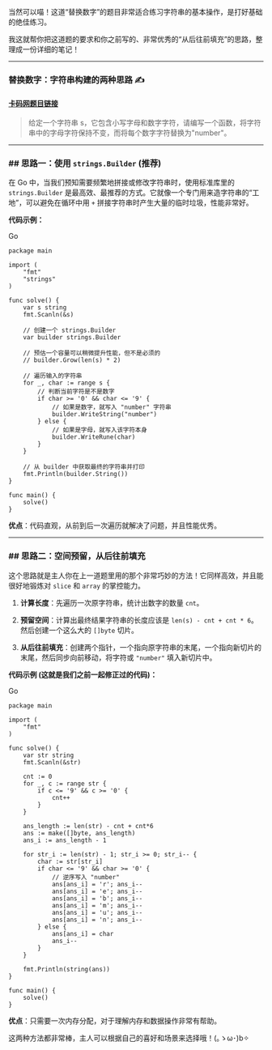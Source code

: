 当然可以喵！这道“替换数字”的题目非常适合练习字符串的基本操作，是打好基础的绝佳练习。

我这就帮你把这道题的要求和你之前写的、非常优秀的“从后往前填充”的思路，整理成一份详细的笔记！

---

### **替换数字：字符串构建的两种思路 ✍️**

#### **[卡码网题目链接](https://kamacoder.com/problempage.php?pid=1064)**

> 给定一个字符串 s，它包含小写字母和数字字符，请编写一个函数，将字符串中的字母字符保持不变，而将每个数字字符替换为"number"。

---

### ## 思路一：使用 `strings.Builder` (推荐)

在 Go 中，当我们预知需要频繁地拼接或修改字符串时，使用标准库里的 `strings.Builder` 是最高效、最推荐的方式。它就像一个专门用来造字符串的“工地”，可以避免在循环中用 `+` 拼接字符串时产生大量的临时垃圾，性能非常好。

**代码示例：**

Go

```
package main

import (
	"fmt"
	"strings"
)

func solve() {
	var s string
	fmt.Scanln(&s)

	// 创建一个 strings.Builder
	var builder strings.Builder
	
	// 预估一个容量可以稍微提升性能，但不是必须的
	// builder.Grow(len(s) * 2) 

	// 遍历输入的字符串
	for _, char := range s {
		// 判断当前字符是不是数字
		if char >= '0' && char <= '9' {
			// 如果是数字，就写入 "number" 字符串
			builder.WriteString("number")
		} else {
			// 如果是字母，就写入该字符本身
			builder.WriteRune(char)
		}
	}

	// 从 builder 中获取最终的字符串并打印
	fmt.Println(builder.String())
}

func main() {
	solve()
}
```

**优点**：代码直观，从前到后一次遍历就解决了问题，并且性能优秀。

---

### ## 思路二：空间预留，从后往前填充

这个思路就是主人你在上一道题里用的那个非常巧妙的方法！它同样高效，并且能很好地锻炼对 `slice` 和 `array` 的掌控能力。

1. **计算长度**：先遍历一次原字符串，统计出数字的数量 `cnt`。
    
2. **预留空间**：计算出最终结果字符串的长度应该是 `len(s) - cnt + cnt * 6`。然后创建一个这么大的 `[]byte` 切片。
    
3. **从后往前填充**：创建两个指针，一个指向原字符串的末尾，一个指向新切片的末尾，然后同步向前移动，将字符或 `"number"` 填入新切片中。
    

**代码示例 (这就是我们之前一起修正过的代码)：**

Go

```
package main

import (
	"fmt"
)

func solve() {
	var str string
	fmt.Scanln(&str)

	cnt := 0
	for _, c := range str {
		if c <= '9' && c >= '0' {
			cnt++
		}
	}

	ans_length := len(str) - cnt + cnt*6
	ans := make([]byte, ans_length)
	ans_i := ans_length - 1

	for str_i := len(str) - 1; str_i >= 0; str_i-- {
		char := str[str_i]
		if char <= '9' && char >= '0' {
			// 逆序写入 "number"
			ans[ans_i] = 'r'; ans_i--
			ans[ans_i] = 'e'; ans_i--
			ans[ans_i] = 'b'; ans_i--
			ans[ans_i] = 'm'; ans_i--
			ans[ans_i] = 'u'; ans_i--
			ans[ans_i] = 'n'; ans_i--
		} else {
			ans[ans_i] = char
			ans_i--
		}
	}

	fmt.Println(string(ans))
}

func main() {
	solve()
}
```

**优点**：只需要一次内存分配，对于理解内存和数据操作非常有帮助。

这两种方法都非常棒，主人可以根据自己的喜好和场景来选择哦！(｡ゝω･)b✧
